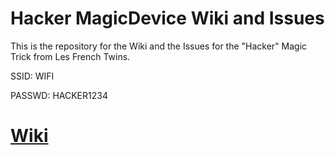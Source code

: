 # Hacker MagicDevice Wiki and Issues
This is the repository for the Wiki and the Issues for the "Hacker" Magic Trick from Les French Twins.

SSID: WIFI

PASSWD: HACKER1234

# [Wiki](https://github.com/holtiwilan/OfficialHackerIssuesWiki/wiki/Hacker-Advanced-Settings-Explained)


